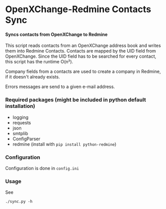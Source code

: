 OpenXChange-Redmine Contacts Sync
=======

#### Syncs contacts from OpenXChange to Redmine ####

This script reads contacts from an OpenXChange address book and writes them
into Redmine Contacts. Contacts are mapped by the UID field from OpenXChange.
Since the UID field has to be searched for every contact, this script has
the runtime O(n²).

Company fields from a contacts are used to create a company in Redmine, if 
it doesn't already exists.

Errors messages are send to a given e-mail address.

### Required packages (might be included in python default installation)

* logging
* requests
* json
* smtplib
* ConfigParser
* redmine (install with `pip install python-redmine`)

### Configuration

Configuration is done in `config.ini`

### Usage

See

`./sync.py -h`
 
